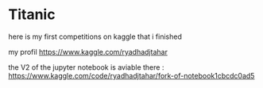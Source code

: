 # Titanic
here is my first competitions on kaggle that i finished 

my profil https://www.kaggle.com/ryadhadjtahar

the V2 of the jupyter notebook is aviable there : https://www.kaggle.com/code/ryadhadjtahar/fork-of-notebook1cbcdc0ad5
